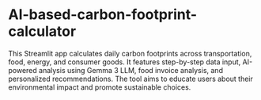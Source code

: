 # AI-based-carbon-footprint-calculator
This Streamlit app calculates daily carbon footprints across transportation, food, energy, and consumer goods. It features step-by-step data input, AI-powered analysis using Gemma 3 LLM, food invoice analysis, and personalized recommendations. The tool aims to educate users about their environmental impact and promote sustainable choices.
